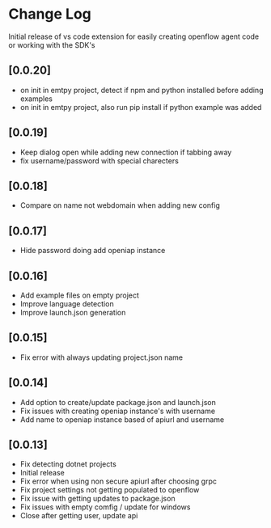 # Change Log

Initial release of vs code extension for easily creating openflow agent code or working with the SDK's

## [0.0.20]
 - on init in emtpy project, detect if npm and python installed before adding examples
 - on init in emtpy project, also run pip install if python example was added
## [0.0.19]
 - Keep dialog open while adding new connection if tabbing away
 - fix username/password with special charecters
## [0.0.18]
 - Compare on name not webdomain when adding new config
## [0.0.17]
 - Hide password doing add openiap instance
## [0.0.16]
 - Add example files on empty project
 - Improve language detection
 - Improve launch.json generation

## [0.0.15]
 - Fix error with always updating project.json name

## [0.0.14]
- Add option to create/update package.json and launch.json
- Fix issues with creating openiap instance's with username
- Add name to openiap instance based of apiurl and username

## [0.0.13]

- Fix detecting dotnet projects
- Initial release
- Fix error when using non secure apiurl after choosing grpc
- Fix project settings not getting populated to openflow
- Fix issue with getting updates to package.json
- Fix issues with empty comfig / update for windows
- Close after getting user, update api